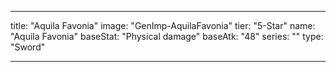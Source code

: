 ---

title: "Aquila Favonia"
image: "GenImp-AquilaFavonia"
tier: "5-Star"
name: "Aquila Favonia"
baseStat: "Physical damage"
baseAtk: "48"
series: ""
type: "Sword"

---